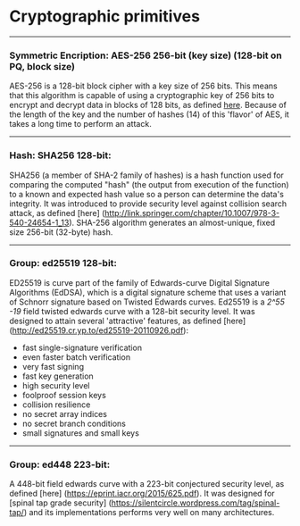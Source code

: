 # Cryptographic primitives

----
### Symmetric Encription: AES-256 256-bit (key size) (128-bit on PQ, block size)

AES-256 is a 128-bit block cipher with a key size of 256 bits. This means that this algorithm is capable of using a cryptographic key of 256 bits to encrypt and decrypt data in blocks of 128 bits, as defined [here](http://csrc.nist.gov/publications/fips/fips197/fips-197.pdf). Because of the length of the key and the number of hashes (14) of this 'flavor' of AES, it takes a long time to perform an attack.

----
### Hash: SHA256 128-bit:

SHA256 (a member of SHA-2 family of hashes) is a hash function used for comparing the computed "hash" (the output from execution of the function) to a known and expected hash value so a person can determine the data's integrity. It was introduced to provide security level against collision search attack, as defined [here] (http://link.springer.com/chapter/10.1007/978-3-540-24654-1_13).
SHA-256 algorithm generates an almost-unique, fixed size 256-bit (32-byte) hash. 

----
### Group: ed25519 128-bit:

ED25519 is curve part of the family of Edwards-curve Digital Signature Algorithms (EdDSA), which is a digital signature scheme that uses a variant of Schnorr signature based on Twisted Edwards curves. Ed25519 is a *2^55 -19* field twisted edwards curve with a 128-bit security level. It was designed to attain several 'attractive' features, as defined [here] (http://ed25519.cr.yp.to/ed25519-20110926.pdf): 

* fast single-signature verification 
* even faster batch verification
* very fast signing
* fast key generation
* high security level
* foolproof session keys
* collision resilience
* no secret array indices
* no secret branch conditions
* small signatures and small keys

----
### Group: ed448 223-bit:

A 448-bit field edwards curve with a 223-bit conjectured security level, as defined [here] (https://eprint.iacr.org/2015/625.pdf). It was designed for [spinal tap grade security] (https://silentcircle.wordpress.com/tag/spinal-tap/) and its implementations performs very well on many architectures. 
